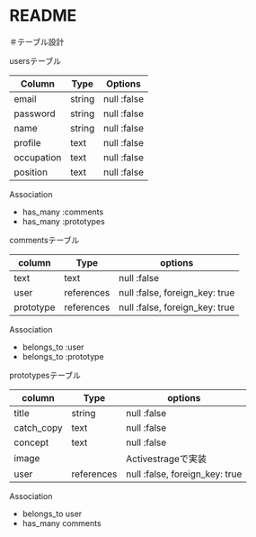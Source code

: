 # README

＃テーブル設計

 usersテーブル

 | Column    |  Type   | Options     |
 |-----------|---------|-------------|
 | email     | string  | null :false  |
 | password  | string  | null :false  |
 | name      | string  | null :false  |
 | profile   | text    | null :false  |
 | occupation| text    | null :false  |
 | position  | text    | null :false  |

   Association

   - has_many :comments
   - has_many :prototypes

   commentsテーブル

   | column    | Type      | options                        |
   |-----------|-----------|--------------------------------|
   | text      | text      | null :false                    |
   | user      | references| null :false, foreign_key: true |
   | prototype | references| null :false, foreign_key: true |

   Association

   - belongs_to :user
   - belongs_to :prototype

   prototypesテーブル

   | column    | Type       | options                       
   |-----------|------------|-------------------------------|
   | title     | string     | null :false                   |
   | catch_copy| text       | null :false                   |
   | concept   | text       | null :false                   |
   | image     |            | Activestrageで実装            |
   | user      | references | null :false, foreign_key: true|

   Association

   - belongs_to user
   - has_many comments